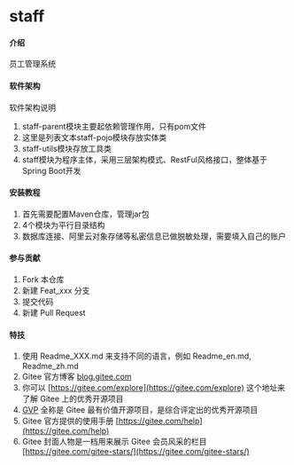 # staff

#### 介绍
员工管理系统

#### 软件架构
软件架构说明
1. staff-parent模块主要起依赖管理作用，只有pom文件
2. 这里是列表文本staff-pojo模块存放实体类
3. staff-utils模块存放工具类
4. staff模块为程序主体，采用三层架构模式、RestFul风格接口，整体基于Spring Boot开发
#### 安装教程

1.  首先需要配置Maven仓库，管理jar包
2.  4个模块为平行目录结构
3.  数据库连接、阿里云对象存储等私密信息已做脱敏处理，需要填入自己的账户


#### 参与贡献

1.  Fork 本仓库
2.  新建 Feat_xxx 分支
3.  提交代码
4.  新建 Pull Request


#### 特技

1.  使用 Readme\_XXX.md 来支持不同的语言，例如 Readme\_en.md, Readme\_zh.md
2.  Gitee 官方博客 [blog.gitee.com](https://blog.gitee.com)
3.  你可以 [https://gitee.com/explore](https://gitee.com/explore) 这个地址来了解 Gitee 上的优秀开源项目
4.  [GVP](https://gitee.com/gvp) 全称是 Gitee 最有价值开源项目，是综合评定出的优秀开源项目
5.  Gitee 官方提供的使用手册 [https://gitee.com/help](https://gitee.com/help)
6.  Gitee 封面人物是一档用来展示 Gitee 会员风采的栏目 [https://gitee.com/gitee-stars/](https://gitee.com/gitee-stars/)
